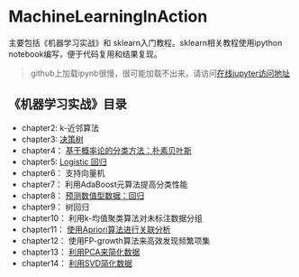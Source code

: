 # MachineLearningInAction
主要包括《机器学习实战》和 sklearn入门教程。sklearn相关教程使用ipython notebook编写，便于代码复用和结果复现。

> github上加载ipynb很慢，很可能加载不出来，请访问[在线jupyter访问地址](http://nbviewer.jupyter.org/github/sherlockzoom/MachineLearningInAction/tree/master/sklearn-demo-jupyter/)



## 《机器学习实战》目录
+ chapter2: k-近邻算法
+ chapter3: [决策树](https://github.com/sherlockzoom/MachineLearningInAction/tree/master/chapter3)
+ chapter4： [基于概率论的分类方法：朴素贝叶斯](https://github.com/sherlockzoom/MachineLearningInAction/tree/master/chapter4)
+ chapter5: [Logistic 回归](https://github.com/sherlockzoom/MachineLearningInAction/tree/master/chapter5)
+ chapter6： 支持向量机
+ chapter7： 利用AdaBoost元算法提高分类性能
+ chapter8： [预测数值型数据：回归](https://github.com/sherlockzoom/MachineLearningInAction/tree/master/chapter8)
+ chapter9： 树回归
+ chapter10： 利用k-均值聚类算法对未标注数据分组
+ chapter11： [使用Apriori算法进行关联分析](https://github.com/sherlockzoom/MachineLearningInAction/tree/master/chapter11)
+ chapter12： 使用FP-growth算法来高效发现频繁项集
+ chapter13： [利用PCA来简化数据](https://github.com/sherlockzoom/MachineLearningInAction/tree/master/chapter13)
+ chapter14： [利用SVD简化数据](https://github.com/sherlockzoom/MachineLearningInAction/tree/master/chapter14)


